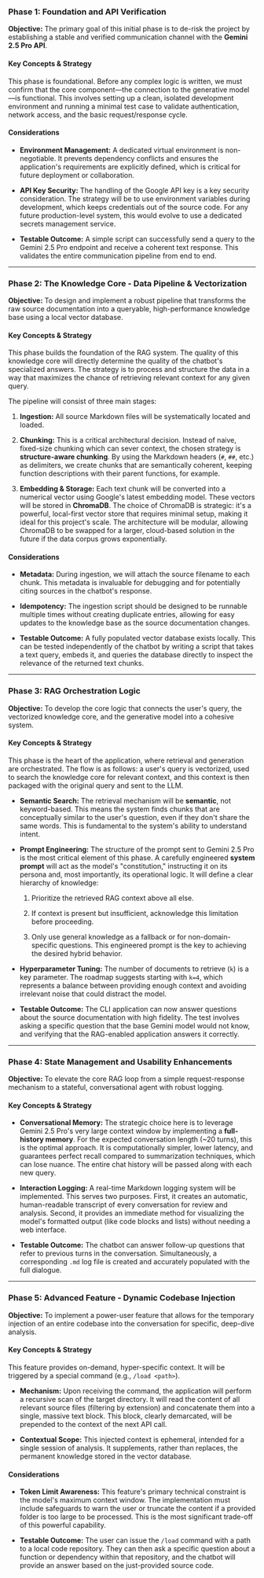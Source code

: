 ### Phase 1: Foundation and API Verification

**Objective:** The primary goal of this initial phase is to de-risk the project by establishing a stable and verified communication channel with the **Gemini 2.5 Pro API**.

#### **Key Concepts & Strategy**

This phase is foundational. Before any complex logic is written, we must confirm that the core component—the connection to the generative model—is functional. This involves setting up a clean, isolated development environment and running a minimal test case to validate authentication, network access, and the basic request/response cycle.

#### **Considerations**

- **Environment Management:** A dedicated virtual environment is non-negotiable. It prevents dependency conflicts and ensures the application's requirements are explicitly defined, which is critical for future deployment or collaboration.
    
- **API Key Security:** The handling of the Google API key is a key security consideration. The strategy will be to use environment variables during development, which keeps credentials out of the source code. For any future production-level system, this would evolve to use a dedicated secrets management service.
    
- **Testable Outcome:** A simple script can successfully send a query to the Gemini 2.5 Pro endpoint and receive a coherent text response. This validates the entire communication pipeline from end to end.
    

---

### Phase 2: The Knowledge Core - Data Pipeline & Vectorization

**Objective:** To design and implement a robust pipeline that transforms the raw source documentation into a queryable, high-performance knowledge base using a local vector database.

#### **Key Concepts & Strategy**

This phase builds the foundation of the RAG system. The quality of this knowledge core will directly determine the quality of the chatbot's specialized answers. The strategy is to process and structure the data in a way that maximizes the chance of retrieving relevant context for any given query.

The pipeline will consist of three main stages:

1. **Ingestion:** All source Markdown files will be systematically located and loaded.
    
2. **Chunking:** This is a critical architectural decision. Instead of naive, fixed-size chunking which can sever context, the chosen strategy is **structure-aware chunking**. By using the Markdown headers (`#`, `##`, etc.) as delimiters, we create chunks that are semantically coherent, keeping function descriptions with their parent functions, for example.
    
3. **Embedding & Storage:** Each text chunk will be converted into a numerical vector using Google's latest embedding model. These vectors will be stored in **ChromaDB**. The choice of ChromaDB is strategic: it's a powerful, local-first vector store that requires minimal setup, making it ideal for this project's scale. The architecture will be modular, allowing ChromaDB to be swapped for a larger, cloud-based solution in the future if the data corpus grows exponentially.
    

#### **Considerations**

- **Metadata:** During ingestion, we will attach the source filename to each chunk. This metadata is invaluable for debugging and for potentially citing sources in the chatbot's response.
    
- **Idempotency:** The ingestion script should be designed to be runnable multiple times without creating duplicate entries, allowing for easy updates to the knowledge base as the source documentation changes.
    
- **Testable Outcome:** A fully populated vector database exists locally. This can be tested independently of the chatbot by writing a script that takes a text query, embeds it, and queries the database directly to inspect the relevance of the returned text chunks.
    

---

### Phase 3: RAG Orchestration Logic

**Objective:** To develop the core logic that connects the user's query, the vectorized knowledge core, and the generative model into a cohesive system.

#### **Key Concepts & Strategy**

This phase is the heart of the application, where retrieval and generation are orchestrated. The flow is as follows: a user's query is vectorized, used to search the knowledge core for relevant context, and this context is then packaged with the original query and sent to the LLM.

- **Semantic Search:** The retrieval mechanism will be **semantic**, not keyword-based. This means the system finds chunks that are conceptually similar to the user's question, even if they don't share the same words. This is fundamental to the system's ability to understand intent.
    
- **Prompt Engineering:** The structure of the prompt sent to Gemini 2.5 Pro is the most critical element of this phase. A carefully engineered **system prompt** will act as the model's "constitution," instructing it on its persona and, most importantly, its operational logic. It will define a clear hierarchy of knowledge:
    
    1. Prioritize the retrieved RAG context above all else.
        
    2. If context is present but insufficient, acknowledge this limitation before proceeding.
        
    3. Only use general knowledge as a fallback or for non-domain-specific questions. This engineered prompt is the key to achieving the desired hybrid behavior.
        
- **Hyperparameter Tuning:** The number of documents to retrieve (`k`) is a key parameter. The roadmap suggests starting with `k=4`, which represents a balance between providing enough context and avoiding irrelevant noise that could distract the model.
    
- **Testable Outcome:** The CLI application can now answer questions about the source documentation with high fidelity. The test involves asking a specific question that the base Gemini model would not know, and verifying that the RAG-enabled application answers it correctly.
    

---

### Phase 4: State Management and Usability Enhancements

**Objective:** To elevate the core RAG loop from a simple request-response mechanism to a stateful, conversational agent with robust logging.

#### **Key Concepts & Strategy**

- **Conversational Memory:** The strategic choice here is to leverage Gemini 2.5 Pro's very large context window by implementing a **full-history memory**. For the expected conversation length (~20 turns), this is the optimal approach. It is computationally simpler, lower latency, and guarantees perfect recall compared to summarization techniques, which can lose nuance. The entire chat history will be passed along with each new query.
    
- **Interaction Logging:** A real-time Markdown logging system will be implemented. This serves two purposes. First, it creates an automatic, human-readable transcript of every conversation for review and analysis. Second, it provides an immediate method for visualizing the model's formatted output (like code blocks and lists) without needing a web interface.
    
- **Testable Outcome:** The chatbot can answer follow-up questions that refer to previous turns in the conversation. Simultaneously, a corresponding `.md` log file is created and accurately populated with the full dialogue.
    

---

### Phase 5: Advanced Feature - Dynamic Codebase Injection

**Objective:** To implement a power-user feature that allows for the temporary injection of an entire codebase into the conversation for specific, deep-dive analysis.

#### **Key Concepts & Strategy**

This feature provides on-demand, hyper-specific context. It will be triggered by a special command (e.g., `/load <path>`).

- **Mechanism:** Upon receiving the command, the application will perform a recursive scan of the target directory. It will read the content of all relevant source files (filtering by extension) and concatenate them into a single, massive text block. This block, clearly demarcated, will be prepended to the context of the next API call.
    
- **Contextual Scope:** This injected context is ephemeral, intended for a single session of analysis. It supplements, rather than replaces, the permanent knowledge stored in the vector database.
    

#### **Considerations**

- **Token Limit Awareness:** This feature's primary technical constraint is the model's maximum context window. The implementation must include safeguards to warn the user or truncate the content if a provided folder is too large to be processed. This is the most significant trade-off of this powerful capability.
    
- **Testable Outcome:** The user can issue the `/load` command with a path to a local code repository. They can then ask a specific question about a function or dependency within that repository, and the chatbot will provide an answer based on the just-provided source code.